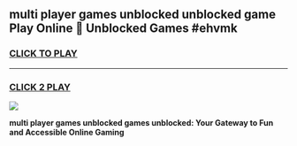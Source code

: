 
## multi player games unblocked unblocked game Play Online 👋 Unblocked Games #ehvmk
<h3>
<a href="https://premium.freeplayer.one?title=multi_player_games_unblocked&ref=21F">CLICK TO PLAY</a></h3>
<hr>

<h3>
<a href="https://premium.freeplayer.one?title=multi_player_games_unblocked&ref=21F">CLICK 2 PLAY</a>
  
</h3>

<a href="https://premium.freeplayer.one?title=multi_player_games_unblocked&ref=21F/"><img src="https://clearcache.store/games.png"></a>


**multi player games unblocked games unblocked: Your Gateway to Fun and Accessible Online Gaming**
